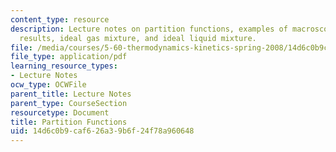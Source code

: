 ```yaml
---
content_type: resource
description: Lecture notes on partition functions, examples of macroscopic thermodynamic
  results, ideal gas mixture, and ideal liquid mixture.
file: /media/courses/5-60-thermodynamics-kinetics-spring-2008/14d6c0b9caf626a39b6f24f78a960648_lec_25.pdf
file_type: application/pdf
learning_resource_types:
- Lecture Notes
ocw_type: OCWFile
parent_title: Lecture Notes
parent_type: CourseSection
resourcetype: Document
title: Partition Functions
uid: 14d6c0b9-caf6-26a3-9b6f-24f78a960648
---
```

